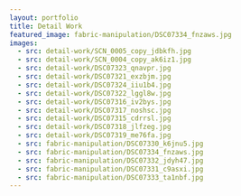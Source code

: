 ```yaml
---
layout: portfolio
title: Detail Work
featured_image: fabric-manipulation/DSC07334_fnzaws.jpg
images:
  - src: detail-work/SCN_0005_copy_jdbkfh.jpg
  - src: detail-work/SCN_0004_copy_ak6iz1.jpg
  - src: detail-work/DSC07323_qnavpr.jpg
  - src: detail-work/DSC07321_exzbjm.jpg
  - src: detail-work/DSC07324_iiu1b4.jpg
  - src: detail-work/DSC07322_lggl8w.jpg
  - src: detail-work/DSC07316_iv2bys.jpg
  - src: detail-work/DSC07317_noshsc.jpg
  - src: detail-work/DSC07315_cdrrsl.jpg
  - src: detail-work/DSC07318_jlfzeg.jpg
  - src: detail-work/DSC07319_me76fa.jpg
  - src: fabric-manipulation/DSC07330_k6jnu5.jpg
  - src: fabric-manipulation/DSC07334_fnzaws.jpg
  - src: fabric-manipulation/DSC07332_jdyh47.jpg
  - src: fabric-manipulation/DSC07331_c9asxi.jpg
  - src: fabric-manipulation/DSC07333_ta1nbf.jpg
---
```

